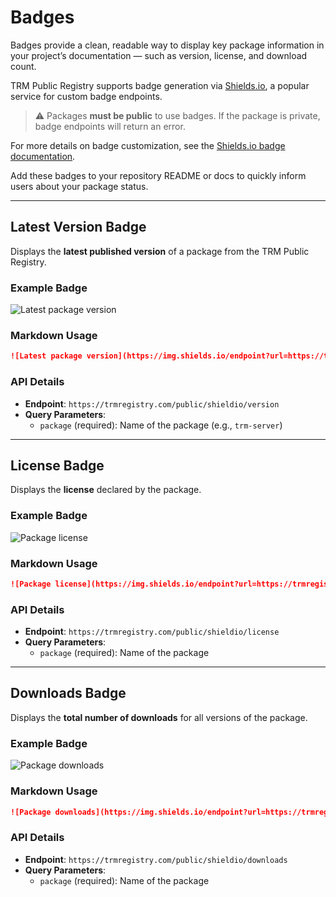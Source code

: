 # Badges

Badges provide a clean, readable way to display key package information in your project’s documentation — such as version, license, and download count.

TRM Public Registry supports badge generation via [Shields.io](https://shields.io/), a popular service for custom badge endpoints.

> ⚠️ Packages **must be public** to use badges. If the package is private, badge endpoints will return an error.

For more details on badge customization, see the [Shields.io badge documentation](https://shields.io/badges).

Add these badges to your repository README or docs to quickly inform users about your package status.

---

## Latest Version Badge

Displays the **latest published version** of a package from the TRM Public Registry.

### Example Badge

![Latest package version](https://img.shields.io/endpoint?url=https://trmregistry.com/public/shieldio/version?package=trm-server)

### Markdown Usage

```markdown
![Latest package version](https://img.shields.io/endpoint?url=https://trmregistry.com/public/shieldio/version?package=trm-server)
```

### API Details

- **Endpoint**: `https://trmregistry.com/public/shieldio/version`
- **Query Parameters**:
  - `package` (required): Name of the package (e.g., `trm-server`)

---

## License Badge

Displays the **license** declared by the package.

### Example Badge

![Package license](https://img.shields.io/endpoint?url=https://trmregistry.com/public/shieldio/license?package=trm-server)

### Markdown Usage

```markdown
![Package license](https://img.shields.io/endpoint?url=https://trmregistry.com/public/shieldio/license?package=trm-server)
```

### API Details

- **Endpoint**: `https://trmregistry.com/public/shieldio/license`
- **Query Parameters**:
  - `package` (required): Name of the package

---

## Downloads Badge

Displays the **total number of downloads** for all versions of the package.

### Example Badge

![Package downloads](https://img.shields.io/endpoint?url=https://trmregistry.com/public/shieldio/downloads?package=trm-server)

### Markdown Usage

```markdown
![Package downloads](https://img.shields.io/endpoint?url=https://trmregistry.com/public/shieldio/downloads?package=trm-server)
```

### API Details

- **Endpoint**: `https://trmregistry.com/public/shieldio/downloads`
- **Query Parameters**:
  - `package` (required): Name of the package
